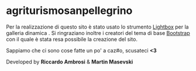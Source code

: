 # agriturismosanpellegrino

Per la realizzazione di questo sito è stato usato lo strumento [Lightbox](http://lokeshdhakar.com/projects/lightbox2/) per la galleria dinamica .
Si ringraziano inoltre i creatori del tema di base [Bootstrap](http://getbootstrap.com) con il quale è stata resa possibile la creazione del sito.

Sappiamo che ci sono cose fatte un po' a caz#o, scusateci **<3**

Developed by **Riccardo Ambrosi** & **Martin Masevski**
